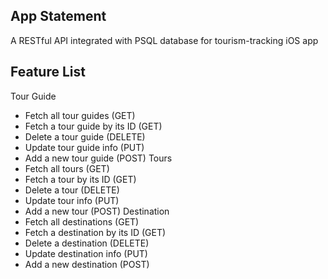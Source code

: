 
## App Statement

A RESTful API integrated with PSQL database for tourism-tracking iOS app

## Feature List


Tour Guide 
- Fetch all tour guides (GET)
- Fetch a tour guide by its ID (GET)
- Delete a tour guide (DELETE)
- Update tour guide info (PUT)
- Add a new tour guide (POST)
Tours
- Fetch all tours (GET)
- Fetch a tour by its ID (GET) 
- Delete a tour (DELETE)
- Update tour info (PUT)
- Add a new tour (POST)
Destination 
- Fetch all destinations (GET)
- Fetch a destination by its ID (GET)
- Delete a destination (DELETE)
- Update destination info (PUT)
- Add a new destination (POST)
